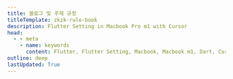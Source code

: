 ```yaml
---
title: 블로그 및 주제 규정
titleTemplate: zkzk-rule-book
description: Flutter Setting in Macbook Pro m1 with Cursor
head:
  - - meta
    - name: keywords
      content: Flutter, Flutter Setting, Macbook, Macbook m1, Dart, Cursor
outline: deep
lastUpdated: True
---
```

